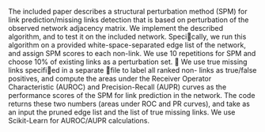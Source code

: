 The included paper describes a structural perturbation method
(SPM) for link prediction/missing links detection that is based on perturbation
of the observed network adjacency matrix. We implement the described algorithm, and to test it on the included network.
Specically, we run this algorithm on a provided white-space-separated edge list of the
network, and assign SPM scores to each non-link. We use 10 repetitions
for SPM and choose 10% of existing links as a perturbation set.

We use true missing links specified in a separate file to label all ranked non-
links as true/false positives, and compute the areas under the Receiver
Operator Characteristic (AUROC) and Precision-Recall (AUPR) curves
as the performance scores of the SPM for link prediction in the network.
The code returns these two numbers (areas under ROC
and PR curves), and take as an input the pruned edge list and the list of true
missing links. We use Scikit-Learn for AUROC/AUPR calculations.
